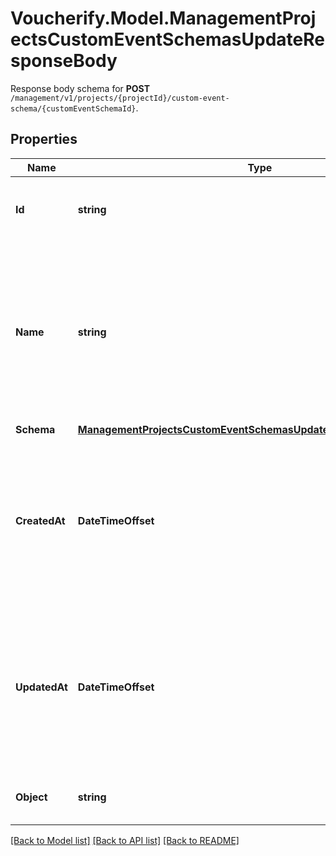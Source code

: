 # Voucherify.Model.ManagementProjectsCustomEventSchemasUpdateResponseBody
Response body schema for **POST** `/management/v1/projects/{projectId}/custom-event-schema/{customEventSchemaId}`.

## Properties

Name | Type | Description | Notes
------------ | ------------- | ------------- | -------------
**Id** | **string** | Unique identifier of the custom event schema. | [optional] 
**Name** | **string** | User-defined name of the custom event. This is also shown in **Project Settings** &gt; **Event Schema** in the Voucherify Dashboard. | [optional] 
**Schema** | [**ManagementProjectsCustomEventSchemasUpdateResponseBodySchema**](ManagementProjectsCustomEventSchemasUpdateResponseBodySchema.md) |  | [optional] 
**CreatedAt** | **DateTimeOffset** | Timestamp representing the date and time when the custom event schema was created. The value is shown in the ISO 8601 format. | [optional] 
**UpdatedAt** | **DateTimeOffset** | Timestamp representing the date and time when the custom event schema was updated. The value is shown in the ISO 8601 format. | [optional] 
**Object** | **string** | The type of the object represented by JSON. | [optional] [default to ObjectEnum.CustomEventSchema]

[[Back to Model list]](../../README.md#documentation-for-models) [[Back to API list]](../../README.md#documentation-for-api-endpoints) [[Back to README]](../../README.md)

